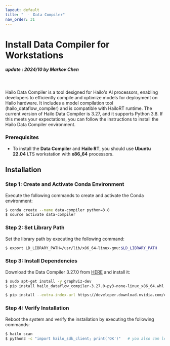 ```yaml
---
layout: default
title: "　-　Data Compiler"
nav_order: 31
---
```


# Install Data Compiler for Workstations
##### update : 2024/10 by Markov Chen
<br>

Hailo Data Compiler is a tool designed for Hailo's AI processors, enabling developers to efficiently compile and optimize models for deployment on Hailo hardware. It includes a model compilation tool (hailo_dataflow_compiler) and is compatible with HailoRT runtime. The current version of Hailo Data Compiler is 3.27, and it supports Python 3.8. If this meets your expectations, you can follow the instructions to install the Hailo Data Compiler environment.

### Prerequisites

* To install the **Data Compiler** and **Hailo RT**, you should use **Ubuntu 22.04** LTS workstation with **x86_64** processors.
  
## Installation

### Step 1: Create and Activate Conda Environment
Execute the following commands to create and activate the Conda environment:

```bash
$ conda create --name data-compiler python=3.8
$ source activate data-compiler
```

### Step 2: Set Library Path
Set the library path by executing the following command:

```bash
$ export LD_LIBRARY_PATH=/usr/lib/x86_64-linux-gnu:$LD_LIBRARY_PATH
```

### Step 3: Install Dependencies
Download the Data Compiler 3.27.0 from [HERE](https://itriaihub.blob.core.windows.net/github-download-resources/repository/ITRI-AI-Hub/hailo_dataflow_compiler-3.27.0-py3-none-linux_x86_64.whl) and install it:

```bash
$ sudo apt-get install -y graphviz-dev
$ pip install hailo_dataflow_compiler-3.27.0-py3-none-linux_x86_64.whl

$ pip install --extra-index-url https://developer.download.nvidia.com/compute/redist nvidia-dali-cuda110 nvidia-dali-tf-plugin-cuda110   #optional for accelerate process
```

### Step 4: Verify Installation
Reboot the system and verify the installation by executing the following commands:

```bash
$ hailo scan
$ python3 -c "import hailo_sdk_client; print('OK')"   # you also can learn how to use it by 'hailo tutorial' command
```



